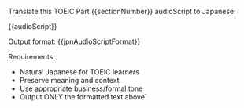 Translate this TOEIC Part {{sectionNumber}} audioScript to Japanese:

{{audioScript}}

Output format:
{{jpnAudioScriptFormat}}

Requirements:
- Natural Japanese for TOEIC learners
- Preserve meaning and context
- Use appropriate business/formal tone
- Output ONLY the formatted text above`